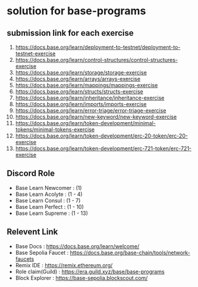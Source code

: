 # solution for base-programs

## submission link for each exercise 

1. https://docs.base.org/learn/deployment-to-testnet/deployment-to-testnet-exercise
2. https://docs.base.org/learn/control-structures/control-structures-exercise
3. https://docs.base.org/learn/storage/storage-exercise
4. https://docs.base.org/learn/arrays/arrays-exercise
5. https://docs.base.org/learn/mappings/mappings-exercise
6. https://docs.base.org/learn/structs/structs-exercise
7. https://docs.base.org/learn/inheritance/inheritance-exercise
8. https://docs.base.org/learn/imports/imports-exercise
9. https://docs.base.org/learn/error-triage/error-triage-exercise
10. https://docs.base.org/learn/new-keyword/new-keyword-exercise
11. https://docs.base.org/learn/token-development/minimal-tokens/minimal-tokens-exercise
12. https://docs.base.org/learn/token-development/erc-20-token/erc-20-exercise
13. https://docs.base.org/learn/token-development/erc-721-token/erc-721-exercise

## Discord Role

- Base Learn Newcomer   : (1)
- Base Learn Acolyte    : (1 - 4)
- Base Learn Consul     : (1 - 7)
- Base Learn Perfect    : (1 - 10)
- Base Learn Supreme    : (1 - 13)

## Relevent Link

- Base Docs           : https://docs.base.org/learn/welcome/
- Base Sepolia Faucet : https://docs.base.org/base-chain/tools/network-faucets
- Remix IDE           : https://remix.ethereum.org/
- Role claim(Guild)   : https://era.guild.xyz/base/base-programs
- Block Explorer      : https://base-sepolia.blockscout.com/
